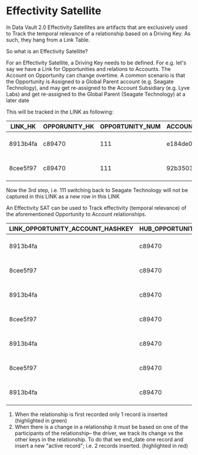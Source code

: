 # Effectivity Satellite

In Data Vault 2.0 Effectivity Satellites are artifacts that are exclusively used to Track the temporal relevance of a relationship based on a Driving Key. As such, they hang from a Link Table.

 
So what is an Effectivity Satellite?

For an Effectivity Satellite, a Driving Key needs to be defined. For e.g. let's say we have a Link for Opportunities and relations to Accounts. The Account on Opportunity can change overtime. A common scenario is that the Opportunity is Assigned to a Global Parent account (e.g. Seagate Technology), and may get re-assigned to the Account Subsidiary (e.g. Lyve Labs) and get re-assigned to the Global Parent (Seagate Technology) at a later date

This will be tracked in the LINK as following:

| LINK_HK  | OPPORUNITY_HK | OPPORTUNITY_NUM | ACCOUNT_HK | ACCOUNT            | LOAD_DATE           |
|----------|---------------|-----------------|------------|--------------------|---------------------|
| 8913b4fa | c89470        | 111             | e184de02   | Lyve Labs          | 2023-02-21 14:43:05 |
| 8cee5f97 | c89470        | 111             | 92b3503    | Seagate Technology | 2023-02-21 14:53:57 |

Now the 3rd step, i.e. 111 switching back to Seagate Technology will not be captured in this LINK as a new row in this LINK

An Effectivity SAT can be used to Track effectivity (temporal relevance) of the aforementioned Opportunity to Account relationships.

| LINK_OPPORTUNITY_ACCOUNT_HASHKEY | HUB_OPPORTUNITY_HASHKEY | OPPORTUNITY_NUMBER | HUB_ACCOUNT_HASHKEY | ACCOUNT            | START_DATE          | END_DATE            | LOAD_DATE           |
|----------------------------------|-------------------------|--------------------|---------------------|--------------------|---------------------|---------------------|---------------------|
| 8913b4fa                         | c89470                  | 111                | e184de02            | Lyve Labs          | 2023-02-21 14:43:05 | 9999-12-31 0:00:00  | 2023-02-21 14:43:05 |
| 8cee5f97                         | c89470                  | 111                | 92b3503             | Seagate Technology | 2023-02-21 14:53:57 | 9999-12-31 0:00:00  | 2023-02-21 14:53:57 |
| 8913b4fa                         | c89470                  | 111                | e184de02            | Lyve Labs          | 2023-02-21 14:43:05 | 2023-02-21 14:53:57 | 2023-02-21 14:53:57 |
| 8cee5f97                         | c89470                  | 111                | 92b3503             | Seagate Technology | 2023-02-21 14:53:57 | 2023-02-21 15:00:31 | 2023-02-21 15:00:31 |
| 8913b4fa                         | c89470                  | 111                | e184de02            | Lyve Labs          | 2023-02-21 15:38:30 | 9999-12-31 0:00:00  | 2023-02-21 15:38:30 |
| 8cee5f97                         | c89470                  | 111                | 92b3503             | Seagate Technology | 2023-02-21 15:44:42 | 9999-12-31 0:00:00  | 2023-02-21 15:44:42 |
| 8913b4fa                         | c89470                  | 111                | e184de02            | Lyve Labs          | 2023-02-21 15:38:30 | 2023-02-21 15:44:42 | 2023-02-21 15:44:42 |

1. When the relationship is first recorded only 1 record is inserted (highlighted in green)
2. When there is a change in a relationship it must be based on one of the participants of the relationship– the driver, we track its change vs the other keys in the relationship. To do that we end_date one record and insert a new "active record"; i.e. 2 records inserted. (highlighted in red)

 
